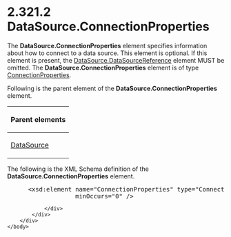 <html dir="LTR" xmlns:mshelp="http://msdn.microsoft.com/mshelp" xmlns:ddue="http://ddue.schemas.microsoft.com/authoring/2003/5" xmlns:xlink="http://www.w3.org/1999/xlink" xmlns:tool="http://www.microsoft.com/tooltip">
    <head>
        <meta http-equiv="Content-Type" content="text/html; CHARSET=utf-8"></meta>
        <meta name="save" content="history"></meta>
        <title>2.321.2 DataSource.ConnectionProperties</title>
        <xml>
            <mshelp:toctitle title="2.321.2 DataSource.ConnectionProperties"></mshelp:toctitle>
            <mshelp:rltitle title="[MS-RDL]: DataSource.ConnectionProperties"></mshelp:rltitle>
            <mshelp:keyword index="A" term="66ba68b2-3d03-443a-bcc1-4cf0f53012a5"></mshelp:keyword>
            <mshelp:attr name="DCSext.ContentType" value="open specification"></mshelp:attr>
            <mshelp:attr name="AssetID" value="66ba68b2-3d03-443a-bcc1-4cf0f53012a5"></mshelp:attr>
            <mshelp:attr name="TopicType" value="kbRef"></mshelp:attr>
            <mshelp:attr name="DCSext.Title" value="[MS-RDL]: DataSource.ConnectionProperties" />
        </xml>
    </head>
    <body>
        <div id="header">
            <h1 class="heading">2.321.2 DataSource.ConnectionProperties</h1>
        </div>
        <div id="mainSection">
            <div id="mainBody">
                <div id="allHistory" class="saveHistory"></div>
                <div id="sectionSection0" class="section" name="collapseableSection">
                    

<p>The <b>DataSource.ConnectionProperties</b> element specifies
information about how to connect to a data source. This element is optional. If
this element is present, the <a href="d8f6528a-e950-44ab-9d7f-1536bd5c2497.html">DataSource.DataSourceReference</a>
element MUST be omitted. The <b>DataSource.ConnectionProperties</b> element is
of type <a href="47b5b8d2-5f61-4423-89c9-968ec87a1d73.html">ConnectionProperties</a>.</p>

<p>Following is the parent element of the <b>DataSource.ConnectionProperties</b>
element.</p>

<table>
 <thead>
  <tr>
   <th>
   <p>Parent elements</p>
   </th>
  </tr>
 </thead>
 <tr>
  <td>
  <p><a href="0f098196-d1a1-4668-ac38-70331cc05041.html">DataSource</a></p>
  </td>
 </tr>
</table>

<p>The following is the XML Schema definition of the <b>DataSource.ConnectionProperties</b>
element.</p>

<dl>
<dd>
<div><pre> &lt;xsd:element name=&quot;ConnectionProperties&quot; type=&quot;ConnectionPropertiesType&quot; 
              minOccurs=&quot;0&quot; /&gt;
</pre></div>
</dd></dl>


                </div>
            </div>
        </div>
    </body>
</html>